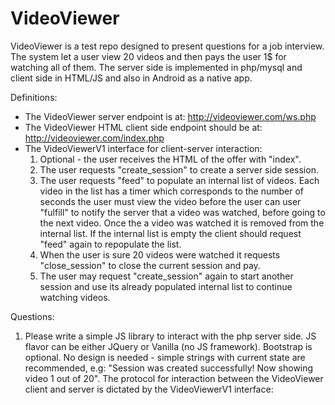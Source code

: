 # VideoViewer

VideoViewer is a test repo designed to present questions for a job interview.
The system let a user view 20 videos and then pays the user 1$ for watching all of them.
The server side is implemented in php/mysql and client side in HTML/JS and also in Android as a native app.

Definitions:
* The VideoViewer server endpoint is at: http://videoviewer.com/ws.php
* The VideoViewer HTML client side endpoint should be at: http://videoviewer.com/index.php
* The VideoViewerV1 interface for client-server interaction:
  1. Optional - the user receives the HTML of the offer with "index".
  2. The user requests "create_session" to create a server side session.
  3. The user requests "feed" to populate an internal list of videos. Each video in the list has a timer which corresponds to the number of seconds the user must view the video before the user can user "fulfill" to notify the server that a video was watched, before going to the next video. Once the a video was watched it is removed from the internal list. If the internal list is empty the client should request "feed" again to repopulate the list.
  4. When the user is sure 20 videos were watched it requests "close_session" to close the current session and pay.
  5. The user may request "create_session" again to start another session and use its already populated internal list to continue watching videos.



Questions:
1. Please write a simple JS library to interact with the php server side. JS flavor can be either JQuery or Vanilla (no JS framework). Bootstrap is optional. No design is needed - simple strings with current state are recommended, e.g: "Session was created successfully! Now showing video 1 out of 20". The protocol for interaction between the VideoViewer client and server is dictated by the VideoViewerV1 interface:
